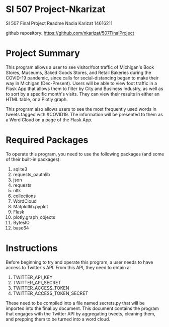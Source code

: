 # SI 507 Project-Nkarizat

SI 507 Final Project Readme
Nadia Karizat 14616211

github repository: https://github.com/nkarizat/507FinalProject

# Project Summary
This program allows a user to see visitor/foot traffic of Michigan's Book Stores, Museums, Baked Goods Stores, and Retail Bakeries during the COVID-19 pandemic, since calls for social-distancing began to make their way in Michigan (Dec-Present). Users will be able to view foot traffic in a Flask App that allows them to filter by City and Business Industry, as well as to sort by a specific month's visits. They can view their results in either an HTML table, or a Plotly graph. 

This program also allows users to see the most frequently used words in tweets tagged with #COVID19. The information will be presented to them as a Word Cloud on a page of the Flask App. 

# Required Packages
To operate this program, you need to use the following packages (and some of their built-in packages): 
  1) sqlite3
  2) requests_oauthlib
  3) json
  4) requests
  5) nltk
  6) collections
  7) WordCloud
  8) Matplotlib.pyplot
  9) Flask
  10) plotly.graph_objects
  11) BytesIO
  12) base64

# Instructions
Before beginning to try and operate this program, a user needs to have access to Twitter's API. From this API, they need to obtain a:
  1) TWITTER_API_KEY
  2) TWITTER_API_SECRET
  3) TWITTER_ACCESS_TOKEN
  4) TWITTER_ACCESS_TOKEN_SECRET
 
These need to be compiled into a file named secrets.py that will be imported into the final.py document. This document contains the program that engages with the Twitter API by aggregating tweets, cleaning them, and prepping them to be turned into a word cloud. 
 


